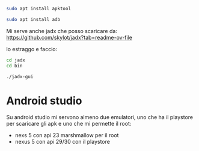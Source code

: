 ```bash
sudo apt install apktool

sudo apt install adb 

```

Mi serve anche jadx che posso scaricare da: https://github.com/skylot/jadx?tab=readme-ov-file

lo estraggo e faccio:
```bash
cd jadx
cd bin

./jadx-gui
```





# Android studio
Su android studio mi servono almeno due emulatori, uno che ha il playstore per scaricare gli apk e uno che mi permette il root:
- nexs 5 con api 23 marshmallow per il root
- nexus 5 con api 29/30 con il playstore

